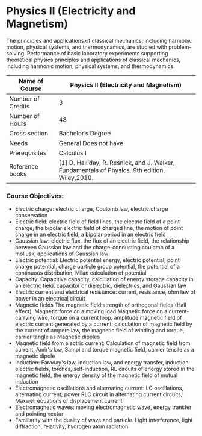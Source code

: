 
# Physics II (Electricity and Magnetism)

The principles and applications of classical mechanics, including harmonic motion, physical systems, and thermodynamics, are studied with problem-solving. Performance of basic laboratory experiments supporting theoretical physics principles and applications of classical mechanics, including harmonic motion, physical systems, and thermodynamics.


| Name of Course |	Physics II (Electricity and Magnetism) |
|---|---|
| Number of Credits | 3 |
| Number of Hours | 48 | 
| Cross section | Bachelor’s Degree | 
| Needs | General Does not have |
| Prerequisites | Calculus I | 
| Reference books | [1] D. Halliday, R. Resnick, and J. Walker, Fundamentals of Physics. 9th edition, Wiley,2010. |

	
### Course Objectives:

- Electric charge: electric charge, Coulomb law, electric charge conservation
- Electric field: electric field of field lines, the electric field of a point charge, the bipolar electric field of charged line, the motion of point charge in an electric field, a bipolar period in an electric field
- Gaussian law: electric flux, the flux of an electric field, the relationship between Gaussian law and the charge-conducting coulomb of a mollusk, applications of Gaussian law
- Electric potential: Electric potential energy, electric potential, point charge potential, charge particle group potential, the potential of a continuous distribution, Milan calculation of potential
- Capacity: Capacitive capacity, calculation of energy storage capacity in an electric field, capacitor or dielectric, dielectrics, and Gaussian law
- Electric current and electrical resistance: current, resistance, ohm law of power in an electrical circuit
- Magnetic fields The magnetic field strength of orthogonal fields (Hall effect). Magnetic force on a moving load Magnetic force on a current-carrying wire, torque on a current loop, amplitude magnetic field of electric current generated by a current: calculation of magnetic field by the current of ampere law, the magnetic field of winding and torque, carrier tangle as Magnetic dipoles
- Magnetic field from electric current: Calculation of magnetic field from current, Amir's law, Sampi and torque magnetic field, carrier tensile as a magnetic dipole
- Induction: Faraday's law, induction law, and energy transfer, induction electric fields, torches, self-induction, RL circuits of energy stored in the magnetic field, the energy density of the magnetic field of mutual induction
- Electromagnetic oscillations and alternating current: LC oscillations, alternating current, power RLC circuit in alternating current circuits, Maxwell equations of displacement current
- Electromagnetic waves: moving electromagnetic wave, energy transfer and pointing vector
- Familiarity with the duality of wave and particle. Light interference, light diffraction, relativity, hydrogen atom radiation